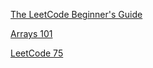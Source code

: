 [The LeetCode Beginner's Guide](https://leetcode.com/explore/featured/card/the-leetcode-beginners-guide/)

[Arrays 101](https://leetcode.com/explore/featured/card/fun-with-arrays/)

[LeetCode 75](https://leetcode.com/study-plan/leetcode-75/)